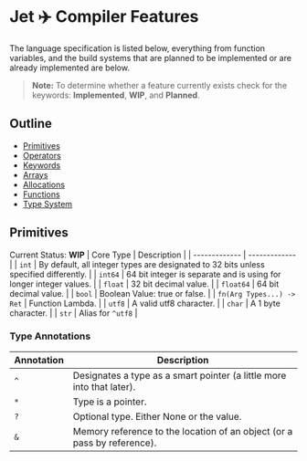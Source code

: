 # Jet ✈️ Compiler Features
The language specification is listed below, everything from function variables, and the build systems that are planned to 
be implemented or are already implemented are below. 
> **Note:** To determine whether a feature currently exists check for the keywords: **Implemented**, **WIP**, and **Planned**.


Outline
-----------------

* [Primitives](#primitives)
* [Operators](#operators)
* [Keywords](#keywords)
* [Arrays](#documentation)
* [Allocations](#allocations)
* [Functions](#subdirectory-configuration)
* [Type System](#type-system)


Primitives
--------------
Current Status: **WIP**
| Core Type     | Description |
| ------------- | ------------- |
| `int`         | By default, all integer types are designated to 32 bits unless specified differently.  |
| `int64`       | 64 bit integer is separate and is using for longer integer values.  |
| `float`       | 32 bit decimal value. |
| `float64`     | 64 bit decimal value. |
| `bool`        | Boolean Value: true or false.  |
| `fn(Arg Types...) -> Ret`       | Function Lambda.   |
| `utf8`        | A valid utf8 character. |
| `char`        | A 1 byte character. |
| `str`         | Alias for `^utf8` |

### Type Annotations
| Annotation     | Description |
| -------------  | ------------- |
| `^`            | Designates a type as a smart pointer (a little more into that later).  |
| `*`            | Type is a pointer. 
| `?`            | Optional type. Either None or the value. |
| `&`            | Memory reference to the location of an object (or a pass by reference). |


